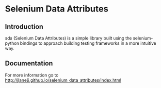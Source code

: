 Selenium Data Attributes
========================

Introduction
------------
sda (Selenium Data Attributes) is a simple library built using the selenium-python bindings to approach building testing
frameworks in a more intuitive way.


Documentation
-------------

For more information go to http://jlane9.github.io/selenium_data_attributes/index.html
